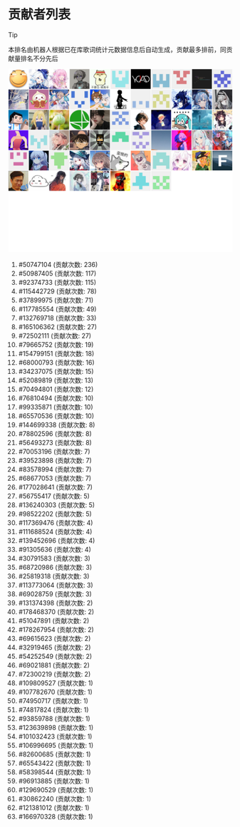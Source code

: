 # 贡献者列表

> [!TIP]
> 本排名由机器人根据已在库歌词统计元数据信息后自动生成，贡献最多排前，同贡献量排名不分先后

![贡献者头像画廊](./CONTRIBUTORS.svg)

1. #50747104 (贡献次数: 236)
2. #50987405 (贡献次数: 117)
3. #92374733 (贡献次数: 115)
4. #115442729 (贡献次数: 78)
5. #37899975 (贡献次数: 71)
6. #117785554 (贡献次数: 49)
7. #132769718 (贡献次数: 33)
8. #165106362 (贡献次数: 27)
9. #72502111 (贡献次数: 27)
10. #79665752 (贡献次数: 19)
11. #154799151 (贡献次数: 18)
12. #68000793 (贡献次数: 16)
13. #34237075 (贡献次数: 15)
14. #52089819 (贡献次数: 13)
15. #70494801 (贡献次数: 12)
16. #76810494 (贡献次数: 10)
17. #99335871 (贡献次数: 10)
18. #65570536 (贡献次数: 10)
19. #144699338 (贡献次数: 8)
20. #78802596 (贡献次数: 8)
21. #56493273 (贡献次数: 8)
22. #70053196 (贡献次数: 7)
23. #39523898 (贡献次数: 7)
24. #83578994 (贡献次数: 7)
25. #68677053 (贡献次数: 7)
26. #177028641 (贡献次数: 7)
27. #56755417 (贡献次数: 5)
28. #136240303 (贡献次数: 5)
29. #98522202 (贡献次数: 5)
30. #117369476 (贡献次数: 4)
31. #111688524 (贡献次数: 4)
32. #139452696 (贡献次数: 4)
33. #91305636 (贡献次数: 4)
34. #30791583 (贡献次数: 3)
35. #68720986 (贡献次数: 3)
36. #25819318 (贡献次数: 3)
37. #113773064 (贡献次数: 3)
38. #69028759 (贡献次数: 3)
39. #131374398 (贡献次数: 2)
40. #178468370 (贡献次数: 2)
41. #51047891 (贡献次数: 2)
42. #178267954 (贡献次数: 2)
43. #69615623 (贡献次数: 2)
44. #32919465 (贡献次数: 2)
45. #54252549 (贡献次数: 2)
46. #69021881 (贡献次数: 2)
47. #72300219 (贡献次数: 2)
48. #109809527 (贡献次数: 1)
49. #107782670 (贡献次数: 1)
50. #74950717 (贡献次数: 1)
51. #74817824 (贡献次数: 1)
52. #93859788 (贡献次数: 1)
53. #123639898 (贡献次数: 1)
54. #101032423 (贡献次数: 1)
55. #106996695 (贡献次数: 1)
56. #82600685 (贡献次数: 1)
57. #65543422 (贡献次数: 1)
58. #58398544 (贡献次数: 1)
59. #96913885 (贡献次数: 1)
60. #129690529 (贡献次数: 1)
61. #30862240 (贡献次数: 1)
62. #121381012 (贡献次数: 1)
63. #166970328 (贡献次数: 1)
